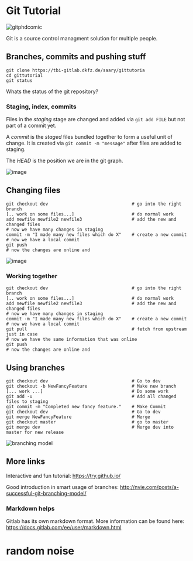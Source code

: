 # Git Tutorial

![gitphdcomic](http://swcarpentry.github.io/git-novice/fig/phd101212s.png)

Git is a source control managment solution for multiple people.

## Branches, commits and pushing stuff

```
git clone https://tbi-gitlab.dkfz.de/saary/gittutoria
cd gittutorial
git status
```

Whats the status of the git repository?


### Staging, index, commits

Files in the *staging* stage are changed and added via `git add FILE` but not 
part of a commit yet.

A *commit* is the *staged* files bundled together to form a useful unit of 
change. It is created via `git commit -m "message"` after files are added to 
staging.

The *HEAD* is the position we are in the git graph.

![image](https://git-scm.com/book/en/v2/images/areas.png)


## Changing files


```
git checkout dev                                # go into the right branch
[.. work on some files...]                      # do normal work
add newfile newfile2 newfile3                   # add the new and changed files
# now we have many changes in staging
commit -m "I made many new files which do X"    # create a new commit
# now we have a local commit
git push
# now the changes are online and
```


![image](http://web.archive.org/web/20090210020404id_/http://whygitisbetterthanx.com/images/index1.png)

### Working together
```
git checkout dev                                # go into the right branch
[.. work on some files...]                      # do normal work
add newfile newfile2 newfile3                   # add the new and changed files
# now we have many changes in staging
commit -m "I made many new files which do X"    # create a new commit
# now we have a local commit
git pull                                        # fetch from upstream just in case
# now we have the same information that was online
git push
# now the changes are online and
```



## Using branches
```
git checkout dev                                # Go to dev
git checkout -b NewFancyFeature                 # Make new branch
[... work ...]                                  # Do some work
git add -u                                      # Add all changed files to staging
git commit -m "Completed new fancy feature."    # Make Commit
git checkout dev                                # Go to dev
git merge NewFancyFeature                       # Merge
git checkout master                             # go to master
git merge dev                                   # Merge dev into master for new release
```

![branching model](http://nvie.com/img/main-branches@2x.png)







## More links

Interactive and fun tutorial: https://try.github.io/

Good introduction in smart usage of branches: http://nvie.com/posts/a-successful-git-branching-model/


### Markdown helps
Gitlab has its own markdown format. More information can be found here: https://docs.gitlab.com/ee/user/markdown.html













# random noise




















